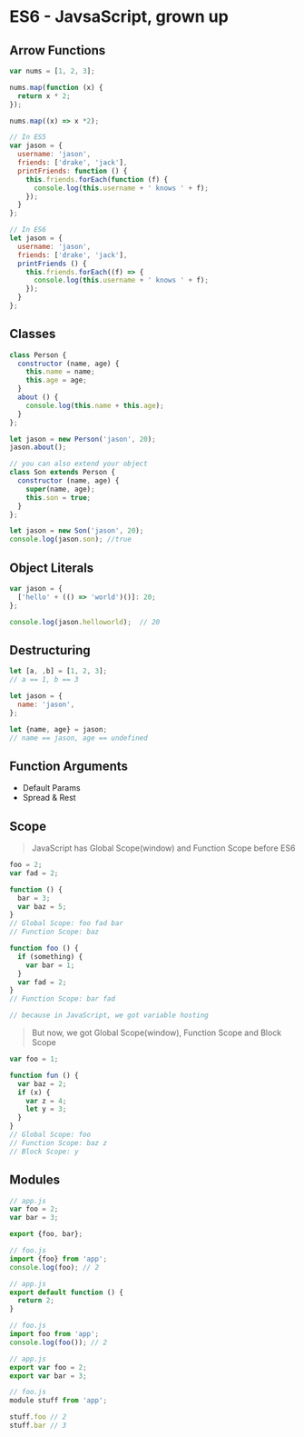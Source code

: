 # ES6 - JavsaScript, grown up

## Arrow Functions

```javascript
var nums = [1, 2, 3];

nums.map(function (x) {
  return x * 2;
});

nums.map((x) => x *2);
```

```javascript
// In ES5
var jason = {
  username: 'jason',
  friends: ['drake', 'jack'],
  printFriends: function () {
    this.friends.forEach(function (f) {
      console.log(this.username + ' knows ' + f);
    });
  }
};

// In ES6
let jason = {
  username: 'jason',
  friends: ['drake', 'jack'],
  printFriends () {
    this.friends.forEach((f) => {
      console.log(this.username + ' knows ' + f);
    });
  }
};
```

## Classes

```javascript
class Person {
  constructor (name, age) {
    this.name = name;
    this.age = age;
  }
  about () {
    console.log(this.name + this.age);
  }
};

let jason = new Person('jason', 20);
jason.about();
```

```javascript
// you can also extend your object
class Son extends Person {
  constructor (name, age) {
    super(name, age);
    this.son = true;
  }
};

let jason = new Son('jason', 20);
console.log(jason.son); //true
```

## Object Literals

```javascript
var jason = {
  ['hello' + (() => 'world')()]: 20;
};

console.log(jason.helloworld);  // 20
```

## Destructuring

```javascript
let [a, ,b] = [1, 2, 3];
// a == 1, b == 3

let jason = {
  name: 'jason',
};

let {name, age} = jason;
// name == jason, age == undefined
```

## Function Arguments

- Default Params
- Spread & Rest

## Scope

> JavaScript has Global Scope(window) and Function Scope before ES6

```javascript
foo = 2;
var fad = 2;

function () {
  bar = 3;
  var baz = 5;
}
// Global Scope: foo fad bar
// Function Scope: baz
```

```javascript
function foo () {
  if (something) {
    var bar = 1;
  }
  var fad = 2;
}
// Function Scope: bar fad

// because in JavaScript, we got variable hosting
```

> But now, we got Global Scope(window), Function Scope and Block Scope

```javascript
var foo = 1;

function fun () {
  var baz = 2;
  if (x) {
    var z = 4;
    let y = 3;
  }
}
// Global Scope: foo
// Function Scope: baz z
// Block Scope: y
```

## Modules

```javascript
// app.js
var foo = 2;
var bar = 3;

export {foo, bar};

// foo.js
import {foo} from 'app';
console.log(foo); // 2
```

```javascript
// app.js
export default function () {
  return 2;
}

// foo.js
import foo from 'app';
console.log(foo()); // 2
```

```javascript
// app.js
export var foo = 2;
export var bar = 3;

// foo.js
module stuff from 'app';

stuff.foo // 2
stuff.bar // 3
```
